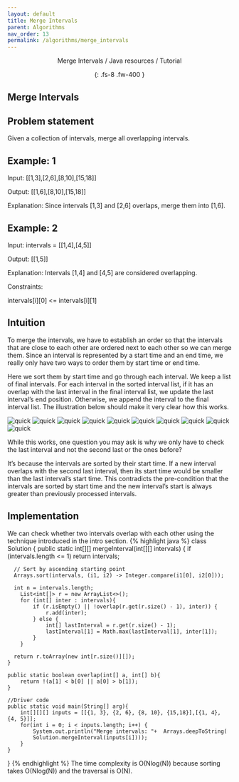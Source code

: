 ```yaml
---
layout: default
title: Merge Intervals
parent: Algorithms
nav_order: 13
permalink: /algorithms/merge_intervals
---
```

<div align="center" markdown="1">
Merge Intervals / Java resources / Tutorial

{: .fs-8 .fw-400 }
</div>

## Merge Intervals

## Problem statement
Given a collection of intervals, merge all overlapping intervals.

## Example: 1
Input: [[1,3],[2,6],[8,10],[15,18]]

Output: [[1,6],[8,10],[15,18]]

Explanation: Since intervals [1,3] and [2,6] overlaps, merge them into [1,6].

## Example: 2
Input: intervals = [[1,4],[4,5]]

Output: [[1,5]]

Explanation: Intervals [1,4] and [4,5] are considered overlapping.

Constraints:

intervals[i][0] <= intervals[i][1]

## Intuition
To merge the intervals, we have to establish an order so that the intervals that are close to each other are ordered next to each other so we can merge them. Since an interval is represented by a start time and an end time, we really only have two ways to order them by start time or end time.

Here we sort them by start time and go through each interval. We keep a list of final intervals. For each interval in the sorted interval list, if it has an overlap with the last interval in the final interval list, we update the last interval’s end position. Otherwise, we append the interval to the final interval list. The illustration below should make it very clear how this works.

![quick](https://raw.githubusercontent.com/JavaLvivDev/prog-resources/master/resources/interval/interval3.png)
![quick](https://raw.githubusercontent.com/JavaLvivDev/prog-resources/master/resources/interval/interval4.png)
![quick](https://raw.githubusercontent.com/JavaLvivDev/prog-resources/master/resources/interval/interval5.png)
![quick](https://raw.githubusercontent.com/JavaLvivDev/prog-resources/master/resources/interval/interval6.png)
![quick](https://raw.githubusercontent.com/JavaLvivDev/prog-resources/master/resources/interval/interval7.png)
![quick](https://raw.githubusercontent.com/JavaLvivDev/prog-resources/master/resources/interval/interval8.png)
![quick](https://raw.githubusercontent.com/JavaLvivDev/prog-resources/master/resources/interval/interval9.png)
![quick](https://raw.githubusercontent.com/JavaLvivDev/prog-resources/master/resources/interval/interval10.png)
![quick](https://raw.githubusercontent.com/JavaLvivDev/prog-resources/master/resources/interval/interval11.png)
![quick](https://raw.githubusercontent.com/JavaLvivDev/prog-resources/master/resources/interval/interval12.png)

While this works, one question you may ask is why we only have to check the last interval and not the second last or the ones before?

It’s because the intervals are sorted by their start time. If a new interval overlaps with the second last interval, then its start time would be smaller than the last interval’s start time. This contradicts the pre-condition that the intervals are sorted by start time and the new interval’s start is always greater than previously processed intervals.

## Implementation
We can check whether two intervals overlap with each other using the technique introduced in the intro section.
{% highlight java %}
class Solution {
    public static int[][] mergeInterval(int[][] intervals) {
      if (intervals.length <= 1)
          return intervals;

      // Sort by ascending starting point
      Arrays.sort(intervals, (i1, i2) -> Integer.compare(i1[0], i2[0]));

      int n = intervals.length;
        List<int[]> r = new ArrayList<>();
        for (int[] inter : intervals){            
            if (r.isEmpty() || !overlap(r.get(r.size() - 1), inter)) {
                r.add(inter);
            } else {
                int[] lastInterval = r.get(r.size() - 1);
                lastInterval[1] = Math.max(lastInterval[1], inter[1]);                
            }
        }

      return r.toArray(new int[r.size()][]);
    }

    public static boolean overlap(int[] a, int[] b){
        return !(a[1] < b[0] || a[0] > b[1]);
    }
        
    //Driver code
    public static void main(String[] arg){
        int[][][] inputs = [[{1, 3}, {2, 6}, {8, 10}, {15,18}],[{1, 4}, {4, 5}]];
        for(int i = 0; i < inputs.length; i++) {
            System.out.println("Merge intervals: "+  Arrays.deepToString(
            Solution.mergeInterval(inputs[i])));
        }
    }
}
{% endhighlight %}
The time complexity is O(Nlog(N)) because sorting takes O(Nlog(N)) and the traversal is O(N).